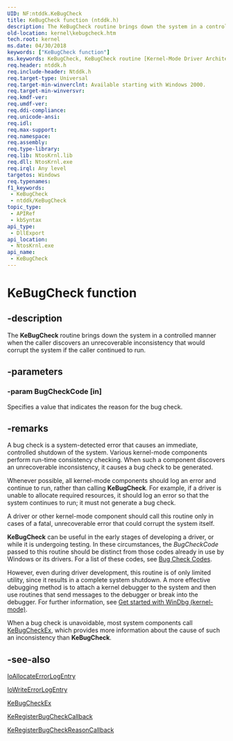 ```yaml
---
UID: NF:ntddk.KeBugCheck
title: KeBugCheck function (ntddk.h)
description: The KeBugCheck routine brings down the system in a controlled manner when the caller discovers an unrecoverable inconsistency that would corrupt the system if the caller continued to run.
old-location: kernel\kebugcheck.htm
tech.root: kernel
ms.date: 04/30/2018
keywords: ["KeBugCheck function"]
ms.keywords: KeBugCheck, KeBugCheck routine [Kernel-Mode Driver Architecture], k105_0d6fece0-a301-44af-92b4-0ff735195c2b.xml, kernel.kebugcheck, ntddk/KeBugCheck
req.header: ntddk.h
req.include-header: Ntddk.h
req.target-type: Universal
req.target-min-winverclnt: Available starting with Windows 2000.
req.target-min-winversvr: 
req.kmdf-ver: 
req.umdf-ver: 
req.ddi-compliance: 
req.unicode-ansi: 
req.idl: 
req.max-support: 
req.namespace: 
req.assembly: 
req.type-library: 
req.lib: NtosKrnl.lib
req.dll: NtosKrnl.exe
req.irql: Any level
targetos: Windows
req.typenames: 
f1_keywords:
 - KeBugCheck
 - ntddk/KeBugCheck
topic_type:
 - APIRef
 - kbSyntax
api_type:
 - DllExport
api_location:
 - NtosKrnl.exe
api_name:
 - KeBugCheck
---
```


# KeBugCheck function


## -description

The <b>KeBugCheck</b> routine brings down the system in a controlled manner when the caller discovers an unrecoverable inconsistency that would corrupt the system if the caller continued to run.

## -parameters

### -param BugCheckCode [in]


Specifies a value that indicates the reason for the bug check.

## -remarks

A bug check is a system-detected error that causes an immediate, controlled shutdown of the system. Various kernel-mode components perform run-time consistency checking. When such a component discovers an unrecoverable inconsistency, it causes a bug check to be generated.

Whenever possible, all kernel-mode components should log an error and continue to run, rather than calling <b>KeBugCheck</b>. For example, if a driver is unable to allocate required resources, it should log an error so that the system continues to run; it must not generate a bug check.

A driver or other kernel-mode component should call this routine only in cases of a fatal, unrecoverable error that could corrupt the system itself.

<b>KeBugCheck</b> can be useful in the early stages of developing a driver, or while it is undergoing testing. In these circumstances, the <i>BugCheckCode</i> passed to this routine should be distinct from those codes already in use by Windows or its drivers. For a list of these codes, see <a href="/windows-hardware/drivers/debugger/bug-check-code-reference2">Bug Check Codes</a>.

However, even during driver development, this routine is of only limited utility, since it results in a complete system shutdown. A more effective debugging method is to attach a kernel debugger to the system and then use routines that send messages to the debugger or break into the debugger. For further information, see <a href="/windows-hardware/drivers/debugger/getting-started-with-windbg--kernel-mode-">Get started with WinDbg (kernel-mode)</a>.

When a bug check is unavoidable, most system components call <a href="/windows-hardware/drivers/ddi/wdm/nf-wdm-kebugcheckex">KeBugCheckEx</a>, which provides more information about the cause of such an inconsistency than <b>KeBugCheck</b>.

## -see-also

<a href="/windows-hardware/drivers/ddi/wdm/nf-wdm-ioallocateerrorlogentry">IoAllocateErrorLogEntry</a>



<a href="/windows-hardware/drivers/ddi/ntifs/nf-ntifs-iowriteerrorlogentry">IoWriteErrorLogEntry</a>



<a href="/windows-hardware/drivers/ddi/wdm/nf-wdm-kebugcheckex">KeBugCheckEx</a>



<a href="/windows-hardware/drivers/ddi/wdm/nf-wdm-keregisterbugcheckcallback">KeRegisterBugCheckCallback</a>



<a href="/windows-hardware/drivers/ddi/wdm/nf-wdm-keregisterbugcheckreasoncallback">KeRegisterBugCheckReasonCallback</a>
